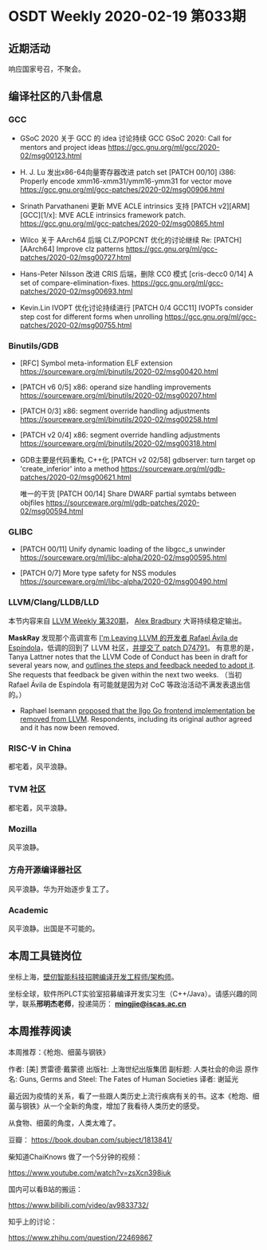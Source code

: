 # OSDT Weekly 2020-02-19 第033期

## 近期活动

响应国家号召，不聚会。

## 编译社区的八卦信息

### GCC

- GSoC 2020 关于 GCC 的 idea 讨论持续
  GCC GSoC 2020: Call for mentors and project ideas
  https://gcc.gnu.org/ml/gcc/2020-02/msg00123.html

- H. J. Lu 发出x86-64向量寄存器改进 patch set
  [PATCH 00/10] i386: Properly encode xmm16-xmm31/ymm16-ymm31 for vector move
  https://gcc.gnu.org/ml/gcc-patches/2020-02/msg00906.html

- Srinath Parvathaneni 更新 MVE ACLE intrinsics 支持
  [PATCH v2][ARM][GCC][1/x]: MVE ACLE intrinsics framework patch.
  https://gcc.gnu.org/ml/gcc-patches/2020-02/msg00865.html

- Wilco 关于 AArch64 后端 CLZ/POPCNT 优化的讨论继续
  Re: [PATCH][AArch64] Improve clz patterns
  https://gcc.gnu.org/ml/gcc-patches/2020-02/msg00727.html

- Hans-Peter Nilsson 改进 CRIS 后端，删除 CC0 模式
  [cris-decc0 0/14] A set of compare-elimination-fixes.
  https://gcc.gnu.org/ml/gcc-patches/2020-02/msg00693.html

- Kevin.Lin IVOPT 优化讨论持续进行
  [PATCH 0/4 GCC11] IVOPTs consider step cost for different forms when unrolling
  https://gcc.gnu.org/ml/gcc-patches/2020-02/msg00755.html

### Binutils/GDB


- [RFC] Symbol meta-information ELF extension
  https://sourceware.org/ml/binutils/2020-02/msg00420.html

- [PATCH v6 0/5] x86: operand size handling improvements
  https://sourceware.org/ml/binutils/2020-02/msg00207.html

- [PATCH 0/3] x86: segment override handling adjustments
  https://sourceware.org/ml/binutils/2020-02/msg00258.html

- [PATCH v2 0/4] x86: segment override handling adjustments
  https://sourceware.org/ml/binutils/2020-02/msg00318.html

- GDB主要是代码重构, C++化
  [PATCH v2 02/58] gdbserver: turn target op 'create_inferior' into a method
  https://sourceware.org/ml/gdb-patches/2020-02/msg00621.html

  唯一的干货
  [PATCH 00/14] Share DWARF partial symtabs between objfiles
  https://sourceware.org/ml/gdb-patches/2020-02/msg00594.html

### GLIBC

- [PATCH 00/11] Unify dynamic loading of the libgcc_s unwinder
  https://sourceware.org/ml/libc-alpha/2020-02/msg00595.html

- [PATCH 0/7] More type safety for NSS modules
  https://sourceware.org/ml/libc-alpha/2020-02/msg00490.html

### LLVM/Clang/LLDB/LLD

本节内容来自 [LLVM Weekly 第320期](http://llvmweekly.org/issue/320)，
[Alex Bradbury](https://www.linkedin.com/in/alex-bradbury/) 大哥持续稳定输出。

**MaskRay** 发现那个高调宣布 [I'm Leaving LLVM 的开发者 Rafael Ávila de Espíndola](https://lists.llvm.org/pipermail/llvm-dev/2018-May/122922.html)，低调的回到了 LLVM 社区，[并提交了 patch D74791](https://reviews.llvm.org/D74791)。
有意思的是， Tanya Lattner notes that the LLVM Code of Conduct has been in draft for
several years now, and [outlines the steps and feedback needed to adopt it](http://lists.llvm.org/pipermail/llvm-dev/2020-February/139197.html). She requests that feedback be given within the next two weeks.
（当初 Rafael Ávila de Espíndola 有可能就是因为对 CoC 等政治活动不满发表退出信的。）

* Raphael Isemann [proposed that the llgo Go frontend implementation be removed from LLVM](http://lists.llvm.org/pipermail/llvm-dev/2020-February/139058.html).
Respondents, including its original author agreed and it has now been removed.

### RISC-V in China

都宅着，风平浪静。

### TVM 社区

都宅着，风平浪静。

### Mozilla

风平浪静。

### 方舟开源编译器社区

风平浪静。华为开始逐步复工了。

### Academic

风平浪静。出国是不可能的。

## 本周工具链岗位

坐标上海，[壁仞智能科技招聘编译开发工程师/架构师](https://mp.weixin.qq.com/s/Gy6mBjGVyew7JiV6NZDZMA)。

坐标全球，软件所PLCT实验室招募编译开发实习生（C++/Java）。请感兴趣的同学，联系**邢明杰老师**，投递简历： **mingjie@iscas.ac.cn**

## 本周推荐阅读

本周推荐：《枪炮、细菌与钢铁》

作者:  [美] 贾雷德·戴蒙德
出版社: 上海世纪出版集团
副标题: 人类社会的命运
原作名: Guns, Germs and Steel: The Fates of Human Societies
译者: 谢延光

最近因为疫情的关系，看了一些跟人类历史上流行疾病有关的书。这本《枪炮、细菌与钢铁》从一个全新的角度，增加了我看待人类历史的感受。

从食物、细菌的角度，人类太难了。

豆瓣： https://book.douban.com/subject/1813841/

柴知道ChaiKnows 做了一个5分钟的视频：

https://www.youtube.com/watch?v=zsXcn398iuk

国内可以看B站的搬运：

https://www.bilibili.com/video/av9833732/

知乎上的讨论：

https://www.zhihu.com/question/22469867
